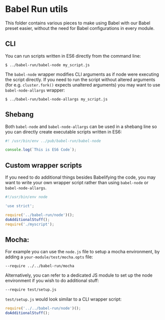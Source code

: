 # Babel Run utils

This folder contains various pieces to make using Babel with our Babel
preset easier, without the need for Babel configurations in every module.

## CLI

You can run scripts written in ES6 directly from the command line:

```
$ ../babel-run/babel-node my_script.js
```

The `babel-node` wrapper modifies CLI arguments as if node were
executing the script directly. If you need to run the script without
altered arguments (for e.g. `cluster.fork()` expects unaltered
arguments) you may want to use `babel-node-allargs` wrapper:

```
$ ../babel-run/babel-node-allargs my_script.js
```

## Shebang

Both `babel-node` and `babel-node-allargs` can be used in a shebang
line so you can directly create executable scripts written in ES6:

```js
#! /usr/bin/env ../pub/babel-run/babel-node

console.log(`This is ES6 Code`);
```

## Custom wrapper scripts

If you need to do additional things besides Babelifying the code, you
may want to write your own wrapper script rather than using
`babel-node` or `babel-node-allargs`.


```js
#!/usr/bin/env node

'use strict';

require('../babel-run/node')();
doAdditionalStuff();
require('./myscript');
```

## Mocha:

For example you can use the `node.js` file to setup a mocha
environment, by adding a `your-module/test/mocha.opts` file:

```
--require ../../babel-run/mocha
```

Alternatively, you can refer to a dedicated JS module to set up the
node environment if you wish to do additional stuff:

```sh
--require test/setup.js
```

`test/setup.js` would look similar to a CLI wrapper script:

```js
require('../../babel-run/node')();
doAdditionalStuff();
```

